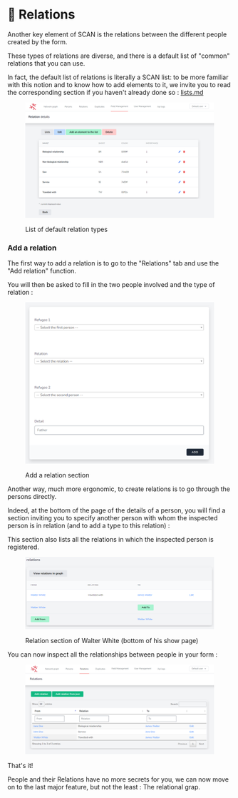 # 🔗 Relations

Another key element of SCAN is the relations between the different people created by the form.&#x20;

These types of relations are diverse, and there is a default list of "common" relations that you can use.

In fact, the default list of relations is literally a SCAN list: to be more familiar with this notion and to know how to add elements to it, we invite you to read the corresponding section if you haven't already done so : [lists.md](../getting-set-up/lists.md "mention")

<figure><img src="../.gitbook/assets/image (14).png" alt=""><figcaption><p>List of default relation types</p></figcaption></figure>

### Add a relation

The first way to add a relation is to go to the "Relations" tab and use the "Add relation" function.&#x20;

You will then be asked to fill in the two people involved and the type of relation :&#x20;

<figure><img src="../.gitbook/assets/image (6).png" alt=""><figcaption><p>Add a relation section</p></figcaption></figure>

Another way, much more ergonomic, to create relations is to go through the persons directly.&#x20;

Indeed, at the bottom of the page of the details of a person, you will find a section inviting you to specify another person with whom the inspected person is in relation (and to add a type to this relation) :&#x20;

This section also lists all the relations in which the inspected person is registered.

<figure><img src="../.gitbook/assets/image (20).png" alt=""><figcaption><p>Relation section of Walter White (bottom of his show page)</p></figcaption></figure>

You can now inspect all the relationships between people in your form :&#x20;

<figure><img src="../.gitbook/assets/image (19).png" alt=""><figcaption></figcaption></figure>

That's it!&#x20;

People and their Relations have no more secrets for you, we can now move on to the last major feature, but not the least : The relational grap.



